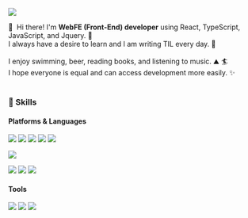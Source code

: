 <p>
  <a href="mailto:myoungseob91@gmail.com" target="_blank"><img src="https://img.shields.io/badge/myoungseob91@gmail.com-EA4335?style=flat-square&logo=Gmail&logoColor=white"/></a>
</p>

<p>
  👋&nbsp; Hi there! I'm <b>WebFE (Front-End) developer</b> using React, TypeScript, JavaScript, and Jquery. 🚀<br/>
  I always have a desire to learn and I am writing TIL every day. 💖<br/><br/>
  I enjoy swimming, beer, reading books, and listening to music. ⛰ 🏄<br/>
  I hope everyone is equal and can access development more easily. ✨ <br/><br/>
</p>

### 💪 Skills
#### Platforms & Languages
<p>
  <img src="https://img.shields.io/badge/-HTML5-%23E34F26?style=flat-square&logo=HTML5&logoColor=white"/>
  <img src="https://img.shields.io/badge/-CSS3-%231572B6?style=flat-square&logo=CSS3&logoColor=white"/>
  <img src="https://img.shields.io/badge/-Javascript-%23F7DF1E?style=flat-square&logo=Javascript&logoColor=black"/>
<!--   <img src="https://img.shields.io/badge/-Typescript-%233178C6?style=flat-square&logo=Typescript&logoColor=white"/> -->
  <img src="https://img.shields.io/badge/-Jquery-%230769AD?style=flat-square&logo=Jquery&logoColor=white"/>
  <img src="https://img.shields.io/badge/-React-%2361DAFB?style=flat-square&logo=React&logoColor=black"/>
</p>
<p>
  <img src="https://img.shields.io/badge/-NodeJS-%23339933?style=flat-square&logo=Node.js&logoColor=white"/>
</p>
<p>
  <img src="https://img.shields.io/badge/-MySQL-%234479A1?style=flat-square&logo=MySQL&logoColor=white"/>
  <img src="https://img.shields.io/badge/-MariaDB-%23003545?style=flat-square&logo=MariaDB&logoColor=white"/>
  <img src="https://img.shields.io/badge/-Oracle-%23F80000?style=flat-square&logo=Oracle&logoColor=white"/>
<!--   <img src="https://img.shields.io/badge/-MongoDB-%2347A248?style=flat-square&logo=MongoDB&logoColor=white"/> -->
</p>

#### Tools
<p>
  <img src="https://img.shields.io/badge/Firebase-FFCA28?style=flat-square&logo=Firebase&logoColor=black"/>
  <img src="https://img.shields.io/badge/Git-F05032?style=flat-square&logo=Git&logoColor=white"/>
  <img src="https://img.shields.io/badge/-GitHub-%23181717?style=flat-square&logo=GitHub&logoColor=white"/>
  
</p>
